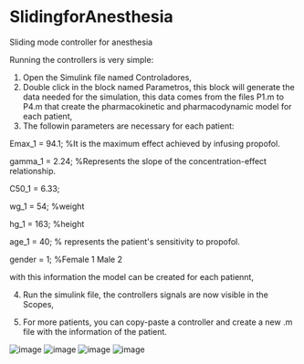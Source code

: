 # SlidingforAnesthesia
Sliding mode controller for anesthesia

Running the controllers is very simple:
1. Open the Simulink file named Controladores,
2. Double click in the block named Parametros, this block will generate the data needed for the simulation, this data comes from the files P1.m to P4.m that create the pharmacokinetic and pharmacodynamic model for each patient,
3.  The followin parameters are necessary for each patient:
   
Emax_1 = 94.1; %It is the maximum effect achieved by infusing propofol.

gamma_1 = 2.24; %Represents the slope of the concentration-effect relationship.

C50_1 = 6.33;

wg_1 = 54; %weight

hg_1 = 163; %height

age_1 = 40; % represents the patient's sensitivity to propofol.

gender = 1; %Female 1 Male 2

with this information the model can be created for each patiennt, 

4.  Run the simulink file, the controllers signals are now visible in the Scopes,
  
5.  For more patients, you can copy-paste a controller and create a new .m file with the information of the patient.

   ![image](https://github.com/user-attachments/assets/fcd17055-fb50-4f21-a520-eca4b06092c0)
   ![image](https://github.com/user-attachments/assets/18c099c8-f6dc-4aae-9269-a6924b2abd1c)
   ![image](https://github.com/user-attachments/assets/da767688-a55b-4ee2-81f9-1dcadf83faba)
   ![image](https://github.com/user-attachments/assets/ee391d96-2e41-421f-8638-fe0324abc434)




